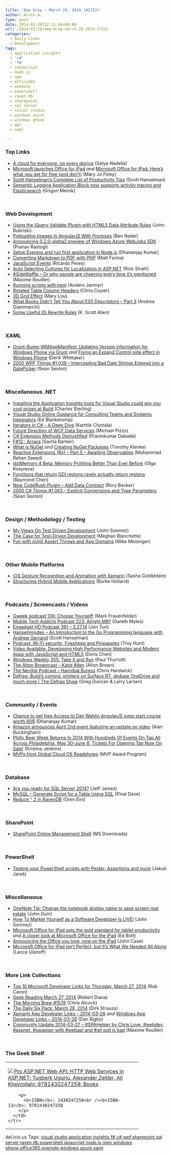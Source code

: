 ```yaml
---
title: 'Dew Drop – March 28, 2014 (#1753)'
author: Alvin A.
type: post
date: 2014-03-28T12:12:48+00:00
url: /2014/03/28/dew-drop-march-28-2014-1753/
categories:
  - Daily Links
  - Development
tags:
  - application insights
  - 'c#'
  - 'f#'
  - javascript
  - node.js
  - npm
  - office365
  - onenote
  - powershell
  - raven db
  - sharepoint
  - sql server
  - visual studio
  - windows azure
  - windows phone
  - wpf
  - xaml

---
```

### <a name="top"></a>Top Links

  * <a href="http://blogs.technet.com/b/microsoft_blog/archive/2014/03/27/a-cloud-for-everyone-on-every-device.aspx" target="_blank">A cloud for everyone, on every device</a> (Satya Nadella)
  * <a href="http://www.zdnet.com/microsoft-launches-office-for-ipad-7000027796/#ftag=RSS0966a21" target="_blank">Microsoft launches Office for iPad</a> _and_ <a href="http://www.zdnet.com/microsoft-office-for-ipad-heres-what-you-get-for-free-and-dont-7000027801/#ftag=RSS0966a21" target="_blank">Microsoft Office for iPad: Here&#8217;s what you get for free (and don&#8217;t)</a> (Mary Jo Foley)
  * <a href="http://feeds.hanselman.com/~/60092039/0/scotthanselman~Scott-Hanselmans-Complete-List-of-Productivity-Tips.aspx" target="_blank">Scott Hanselman&#8217;s Complete List of Productivity Tips</a> (Scott Hanselman)
  * <a href="http://blogs.msdn.com/b/agile/archive/2014/03/27/semantic-logging-application-block-now-supports-activity-tracing-and-elasticsearch.aspx" target="_blank">Semantic Logging Application Block now supports activity tracing and Elasticsearch</a> (Grigori Melnik)

&nbsp;

### <a name="web"></a>Web Development

  * <a href="http://feedproxy.google.com/~r/JohnnyCode/~3/a1s-lynNz_c/" target="_blank">Using the jQuery Validate Plugin with HTML5 Data Attribute Rules</a> (John Bubriski)
  * <a href="http://www.bennadel.com/blog/2597-Preloading-Images-In-AngularJS-With-Promises.htm" target="_blank">Preloading Images In AngularJS With Promises</a> (Ben Nadel)
  * <a href="http://blogs.msdn.com/b/webdev/archive/2014/03/27/announcing-0-2-0-alpha2-preview-of-windows-azure-webjobs-sdk.aspx" target="_blank">Announcing 0.2.0-alpha2 preview of Windows Azure WebJobs SDK</a> (Pranav Rastogi)
  * <a href="http://debugmode.net/2014/03/27/setup-express-and-run-first-application-in-node-js/" target="_blank">Setup Express and run first application in Node.js</a> (Dhananjay Kumar)
  * <a href="http://feeds.dzone.com/~r/zones/css/~3/jD_O_OwxxGo/converting-markdown-pdf-php" target="_blank">Converting Markdown to PDF with PHP</a> (Matt Farina)
  * <a href="http://weblogs.asp.net/ricardoperes/archive/2014/03/27/javascript-events.aspx" target="_blank">JavaScript Events</a> (Ricardo Peres)
  * <a href="http://feedproxy.google.com/~r/RickStrahl/~3/6YDzoCIMU-c/Auto-Selecting-Cultures-for-Localization-in-ASPNET" target="_blank">Auto Selecting Cultures for Localization in ASP.NET</a> (Rick Strahl)
  * <a href="http://blog.decayingcode.com/post/SideWaffle-Or-why-people-are-cheering-every-time-its-mentioned" target="_blank">#SideWaffle – Or why people are cheering every time it’s mentioned</a> (Maxime Rouiller)
  * <a href="http://feedproxy.google.com/~r/jayway/posts/~3/Sd9csoT-wJs/" target="_blank">Running scripts with npm</a> (Anders Janmyr)
  * <a href="http://css-tricks.com/rotated-table-column-headers/" target="_blank">Rotated Table Column Headers</a> (Chris Coyier)
  * <a href="http://feedproxy.google.com/~r/tympanus/~3/pMAH2lq53-8/" target="_blank">3D Grid Effect</a> (Mary Lou)
  * <a href="http://feedproxy.google.com/~r/WebReflection/~3/Zh78dzrg8rQ/what-books-didnt-tell-you-about-es5_28.html" target="_blank">What Books Didn&#8217;t Tell You About ES5 Descriptors &#8211; Part 3</a> (Andrea Giammarchi)
  * <a href="http://odetocode.com/blogs/scott/archive/2014/03/27/some-useful-iis-rewrite-rules.aspx" target="_blank">Some Useful IIS Rewrite Rules</a> (K. Scott Allen)

&nbsp;

### <a name="silverlight"></a>XAML

  * <a href="http://feedproxy.google.com/~r/CodeBetter/~3/MlCJw_5D4UY/" target="_blank">Grunt-Bump-WMAppManifest: Updating Version Information for Windows Phone via Grunt</a> _and_ <a href="http://feedproxy.google.com/~r/CodeBetter/~3/nWqI4UdzpeA/" target="_blank">Fixing an Expand Control side effect in Windows Phone</a> (Derik Whittaker)
  * <a href="http://wpf.2000things.com/2014/03/28/1039-intercepting-bad-date-strings-entered-into-a-datepicker/" target="_blank">2000 WPF Things #1,039 – Intercepting Bad Date Strings Entered into a DatePicker</a> (Sean Sexton)

&nbsp;

### <a name="dotnet"></a>Miscellaneous .NET

  * <a href="http://blogs.msdn.com/b/visualstudioalm/archive/2014/03/27/installing-the-application-insights-tools-for-visual-studio-could-win-you-cool-prizes-at-build.aspx" target="_blank">Installing the Application Insights tools for Visual Studio could win you cool prizes at Build</a> (Charles Sterling)
  * <a href="http://blogs.msdn.com/b/visualstudioalm/archive/2014/03/27/visual-studio-online-guidance-for-consulting-teams-and-systems-integrators.aspx" target="_blank">Visual Studio Online Guidance for Consulting Teams and Systems Integrators</a> (Ed Blankenship)
  * <a href="http://www.codeproject.com/Articles/750289/Iterators-in-Csharp-A-Deep-Dive" target="_blank">Iterators in C# &#8211; A Deep Dive</a> (Karthik Chintala)
  * <a href="http://blogs.msdn.com/b/odatateam/archive/2014/03/27/future-direction-of-wcf-data-services.aspx" target="_blank">Future Direction of WCF Data Services</a> (Michael Pizzo)
  * <a href="http://feedproxy.google.com/~r/netCurryRecentArticles/~3/tzyIWTHPyMs/ShowArticle.aspx" target="_blank">C# Extension Methods Demystified</a> (Pravinkumar Dabade)
  * <a href="http://sachabarbs.wordpress.com/2014/03/28/f12-arrays/" target="_blank">F#12 : Arrays</a> (Sacha Barber)
  * <a href="http://feedproxy.google.com/~r/geekswithblogs/~3/XaL-rccSnzE/what-is-nuget.aspx" target="_blank">What is NuGet</a> _and_ <a href="http://feedproxy.google.com/~r/geekswithblogs/~3/YuUkRTMmYpo/creating-nuget-packages.aspx" target="_blank">Creating NuGet Packages</a> (Timothy Klenke)
  * <a href="http://rehansaeed.co.uk/reactive-extensions-part4-awaiting-observables/" target="_blank">Reactive Extensions (Rx) – Part 5 – Awaiting Observables</a> (Muhammad Rehan Saeed)
  * <a href="http://blog.jetbrains.com/dotnet/2014/03/27/dotmemory-4-beta-memory-profiling-better-than-ever-before/?utm_source=rss&utm_medium=rss&utm_campaign=dotmemory-4-beta-memory-profiling-better-than-ever-before" target="_blank">dotMemory 4 Beta: Memory Profiling Better Than Ever Before</a> (Olga Kosyreva)
  * <a href="http://blogs.msdn.com/b/oldnewthing/archive/2014/03/27/10511270.aspx" target="_blank">Functions that return GDI regions rarely actually return regions</a> (Raymond Chen)
  * <a href="https://community.devexpress.com:443/blogs/rorybecker/archive/2014/03/27/new-coderush-plugin-add-data-contract.aspx" target="_blank">New CodeRush Plugin – Add Data Contract</a> (Rory Becker)
  * <a href="http://csharp.2000things.com/2014/03/28/1063-explicit-conversions-and-type-parameters/" target="_blank">2000 C# Things #1,063 – Explicit Conversions and Type Parameters</a> (Sean Sexton)

&nbsp;

### <a name="design"></a>Design / Methodology / Testing

  * <a href="http://simpleprogrammer.com/2014/03/27/views-test-driven-development/?utm_source=rss&utm_medium=rss&utm_campaign=views-test-driven-development" target="_blank">My Views On Test Driven Development</a> (John Sonmez)
  * <a href="http://feedproxy.google.com/~r/oreilly/news/~3/v-NAwg7NE5A/the-case-for-test-driven-development.html" target="_blank">The Case for Test-Driven Development</a> (Meghan Blanchette)
  * <a href="http://meisinger2.wordpress.com/2014/03/27/fun-with-xunit-assert-throws-and-app-domains/" target="_blank">Fun with xUnit Assert Throws and App Domains</a> (Mike Meisinger)

&nbsp;

### <a name="mobile"></a>Other Mobile Platforms

  * <a href="http://feedproxy.google.com/~r/sashag/~3/mHS2GfcnZtM/" target="_blank">iOS Gesture Recognition and Animation with Xamarin</a> (Sasha Goldshtein)
  * <a href="http://blogs.telerik.com/appbuilder/posts/14-03-27/structuring-hybrid-mobile-applications" target="_blank">Structuring Hybrid Mobile Applications</a> (Burke Holland)

&nbsp;

### <a name="podcasts"></a>Podcasts / Screencasts / Videos

  * <a href="http://gweek.libsyn.com/gweek-podcast-139-choose-yourself" target="_blank">Gweek podcast 139: Choose Yourself!</a> (Mark Frauenfelder)
  * <a href="http://www.tracyandmatt.co.uk/mobile-tech-addicts-podcast-223-alright-m8/" target="_blank">Mobile Tech Addicts Podcast 223: Alright M8?</a> (Gareth Myles)
  * <a href="http://www.engadget.com/2014/03/27/engadget-hd-podcast-391/?ncid=rss_truncated" target="_blank">Engadget HD Podcast 391 &#8211; 3.27.14</a> (Jon Turi)
  * <a href="http://feedproxy.google.com/~r/HanselminutesWMA/~3/suWg7GXBCTw/default.aspx" target="_blank">Hanselminutes &#8211; An Introduction to the Go Programming language with Andrew Gerrand</a> (Scott Hanselman)
  * <a href="http://feedproxy.google.com/~r/TroyHunt/~3/E-uEJABJX70/podcast-wi-fi-security-firesheep-and.html" target="_blank">Podcast: Wi-Fi security, Firesheep and Pineapples</a> (Troy Hunt)
  * <a href="http://blogs.msdn.com/b/dorischen/archive/2014/03/27/video-available-developing-high-performance-websites-and-modern-apps-with-javascript-and-html5.aspx" target="_blank">Video Available: Developing High Performance Websites and Modern Apps with JavaScript and HTML5</a> (Doris Chen)
  * <a href="http://winsupersite.com/podcasts/windows-weekly-355-take-it-and-run" target="_blank">Windows Weekly 355: Take It and Run</a> (Paul Thurrott)
  * <a href="http://thebrowncast.libsyn.com/katie-allen" target="_blank">The Alton Browncast &#8211; Katie Allen</a> (Alton Brown)
  * <a href="http://nerdist.libsyn.com/hannibal-buress" target="_blank">The Nerdist Podcast &#8211; Hannibal Buress</a> (Chris Hardwick)
  * <a href="http://channel9.msdn.com/Shows/The-Defrag-Show/20140326Defrag" target="_blank">Defrag: Build&#8217;s coming, printers on Surface RT, dedupe OneDrive and much more | The Defrag Show</a> (Greg Duncan & Larry Larsen)

&nbsp;

### <a name="events"></a>Community / Events

  * <a href="http://debugmode.net/2014/03/28/chance-to-get-free-access-to-dan-wahlin-angularjs-jump-start-course-worth-60/" target="_blank">Chance to get free Access to Dan Wahlin AngularJS jump start course worth 60$</a> (Dhananjay Kumar)
  * <a href="http://feeds.betanews.com/~r/bn/~3/RPUhW5qxEJ8/" target="_blank">Amazon announces April 2nd event featuring an update on video</a> (Alan Buckingham)
  * <a href="http://www.uwishunu.com/2014/03/philly-beer-week-returns-in-2014-with-hundreds-of-events-on-tap-all-across-philadelphia-may-30-june-8-tickets-for-opening-tap-now-on-sale/" target="_blank">Philly Beer Week Returns In 2014 With Hundreds Of Events On Tap All Across Philadelphia, May 30-June 8; Tickets For Opening Tap Now On Sale!</a> (Kristina Jenkins)
  * <a href="http://blogs.msdn.com/b/mvpawardprogram/archive/2014/03/27/mvps-host-global-cloud-os-roadshows.aspx" target="_blank">MVPs Host Global Cloud OS Roadshows</a> (MVP Award Program)

&nbsp;

### <a name="sql"></a>Database

  * <a href="http://blog.pluralsight.com/new-features-sql-server-2014" target="_blank">Are you ready for SQL Server 2014?</a> (Jeff James)
  * <a href="http://blog.sqlauthority.com/2014/03/28/mysql-generate-script-for-a-table-using-sql/" target="_blank">MySQL – Generate Script for a Table Using SQL</a> (Pinal Dave)
  * <a href="http://feedproxy.google.com/~r/AyendeRahien/~3/esEMZ4v2-vc/reduce-2-in-ravendb" target="_blank">Reduce ^ 2 in RavenDB</a> (Oren Eini)

&nbsp;

### <a name="sp"></a>SharePoint

  * <a href="http://www.microsoft.com/en-us/download/details.aspx?id=35588&WT.mc_id=rss_alldownloads_all" target="_blank">SharePoint Online Management Shell</a> (MS Downloads)

&nbsp;

### <a name="ps"></a>PowerShell

  * <a href="http://www.powershellmagazine.com/2014/03/27/testing-your-powershell-scripts-with-pester-assertions-and-more/" target="_blank">Testing your PowerShell scripts with Pester: Assertions and more</a> (Jakub Jareš)

&nbsp;

### <a name="misc"></a>Miscellaneous

  * <a href="http://blogs.msdn.com/b/johnguin/archive/2014/03/27/onenote-tip-change-the-notebook-display-name-to-save-screen-real-estate.aspx" target="_blank">OneNote Tip: Change the notebook display name to save screen real estate</a> (John Guin)
  * <a href="http://simpleprogrammer.com/2014/03/27/market-software-developer-live/?utm_source=rss&utm_medium=rss&utm_campaign=market-software-developer-live" target="_blank">How To Market Yourself as a Software Developer Is LIVE!</a> (John Sonmez)
  * <a href="http://feedproxy.google.com/~r/zdnet/Bott/~3/OHgqIaFdbn0/" target="_blank">Microsoft Office for iPad sets the gold standard for tablet productivity</a> _and_ <a href="http://feedproxy.google.com/~r/zdnet/Bott/~3/8pcUtsVbFaI/" target="_blank">A closer look at Microsoft Office for the iPad</a> (Ed Bott)
  * <a href="http://blogs.office.com/2014/03/27/announcing-the-office-you-love-now-on-the-ipad/" target="_blank">Announcing the Office you love, now on the iPad</a> (John Case)
  * <a href="http://feeds.mashable.com/~r/Mashable/~3/k7fHPOj3Cr4/" target="_blank">Microsoft Office for iPad Isn&#8217;t Perfect, but It&#8217;s What We Needed All Along</a> (Lance Ulanoff)

&nbsp;

### <a name="links"></a>More Link Collections

  * <a href="http://blogs.msdn.com/b/robcaron/archive/2014/03/27/top-10-microsoft-developer-links-for-thursday-march-27-2014.aspx" target="_blank">Top 10 Microsoft Developer Links for Thursday, March 27, 2014</a> (Rob Caron)
  * <a href="http://feeds.regulargeek.com/~r/RegularGeek/~3/xXXfDPqGlKI/" target="_blank">Geek Reading March 27, 2014</a> (Robert Diana)
  * <a href="http://feedproxy.google.com/~r/ReflectivePerspective/~3/VNG3oaOVZqs/" target="_blank">The Morning Brew #1578</a> (Chris Alcock)
  * <a href="http://feeds.feedblitz.com/~/60121139/0/dirkstrauss~The-Daily-Six-Pack-March" target="_blank">The Daily Six Pack: March 28, 2014</a> (Dirk Strauss)
  * <a href="http://xamarinappdev.com/2014/03/xamarin-app-developer-links-2014-03-28/" target="_blank">Xamarin App Developer Links &#8211; 2014-03-28</a> _and_ <a href="http://windowsappdev.com/2014/03/windows-app-developer-links-2014-03-28/" target="_blank">Windows App Developer Links &#8211; 2014-03-28</a> (Dan Rigby)
  * <a href="http://blog.decayingcode.com/post/Community-Update-2014-03-27-SPAHelper-by-Chris-Love-webdev-aspnet-swagger-with-webapi-and-git-pull-is-bad" target="_blank">Community Update 2014-03-27 – #SPAHelper by Chris Love, #webdev, #aspnet, #swagger with #webapi and #git pull is bad</a> (Maxime Rouiller)

&nbsp;

### <a name="shelf"></a>The Geek Shelf

<div id="scid:7dc1bd33-94bd-46fd-a20b-0131235bcd47:365b38b4-7cf2-449b-bcb6-5f89a55d1941" class="wlWriterEditableSmartContent" style="float: none; padding-bottom: 0px; padding-top: 0px; padding-left: 0px; margin: 0px; display: inline; padding-right: 0px">
  <table cellspacing="0" cellpadding="2" width="400" border="0" unselectable="on">
    <tr>
      <td valign="top" width="400">
        <p>
          <a title="Pro ASP.NET Web API: HTTP Web Services in ASP.NET: Tugberk Ugurlu, Alexander Zeitler, Ali Kheyrollahi: 9781430247258: Books" href="http://www.amazon.com/exec/obidos/ASIN/1430247258/alvinashcraft-20"><img data-recalc-dims="1" decoding="async" src="https://i0.wp.com/images.amazon.com/images/P/1430247258.01.MZZZZZZZ.jpg?w=660" border="0" align="left" style="float:left" />Pro ASP.NET Web API: HTTP Web Services in ASP.NET: Tugberk Ugurlu, Alexander Zeitler, Ali Kheyrollahi: 9781430247258: Books</a>
        </p>
        
        <p>
          <b>ISBN</b>: 1430247258<br /><b>ISBN-13</b>: 9781430247258
        </p>
      </td>
    </tr>
  </table>
</div>

<div id="scid:0767317B-992E-4b12-91E0-4F059A8CECA8:33b8187a-d190-4729-95a7-e1dff1c09a64" class="wlWriterEditableSmartContent" style="float: none; padding-bottom: 0px; padding-top: 0px; padding-left: 0px; margin: 0px; display: inline; padding-right: 0px">
  del.icio.us Tags: <a href="http://del.icio.us/popular/visual+studio" rel="tag">visual studio</a>,<a href="http://del.icio.us/popular/application+insights" rel="tag">application insights</a>,<a href="http://del.icio.us/popular/f%23" rel="tag">f#</a>,<a href="http://del.icio.us/popular/c%23" rel="tag">c#</a>,<a href="http://del.icio.us/popular/wpf" rel="tag">wpf</a>,<a href="http://del.icio.us/popular/sharepoint" rel="tag">sharepoint</a>,<a href="http://del.icio.us/popular/sql+server" rel="tag">sql server</a>,<a href="http://del.icio.us/popular/raven+db" rel="tag">raven db</a>,<a href="http://del.icio.us/popular/powershell" rel="tag">powershell</a>,<a href="http://del.icio.us/popular/javascript" rel="tag">javascript</a>,<a href="http://del.icio.us/popular/node.js" rel="tag">node.js</a>,<a href="http://del.icio.us/popular/npm" rel="tag">npm</a>,<a href="http://del.icio.us/popular/windows+phone" rel="tag">windows phone</a>,<a href="http://del.icio.us/popular/office365" rel="tag">office365</a>,<a href="http://del.icio.us/popular/onenote" rel="tag">onenote</a>,<a href="http://del.icio.us/popular/windows+azure" rel="tag">windows azure</a>,<a href="http://del.icio.us/popular/xaml" rel="tag">xaml</a>
</div>